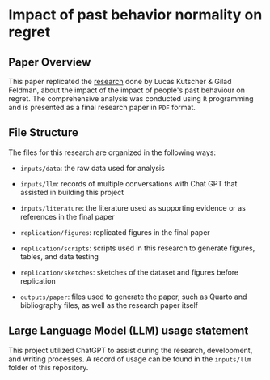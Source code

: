 # Impact of past behavior normality on regret

## Paper Overview

This paper replicated the [research](https://www.tandfonline.com/doi/full/10.1080/02699931.2018.1504747) done by Lucas Kutscher & Gilad Feldman, about the impact of the impact of people's past behaviour on regret.
The comprehensive analysis was conducted using `R` programming and is presented as a final research paper in `PDF` format.

## File Structure

The files for this research are organized in the following ways:

-   `inputs/data`: the raw data used for analysis

-   `inputs/llm`: records of multiple conversations with Chat GPT that assisted in building this project

-   `inputs/literature`: the literature used as supporting evidence or as references in the final paper

-   `replication/figures`: replicated figures in the final paper

-   `replication/scripts`: scripts used in this research to generate figures, tables, and data testing

-   `replication/sketches`: sketches of the dataset and figures before replication

-   `outputs/paper`: files used to generate the paper, such as Quarto and bibliography files, as well as the research paper itself

## Large Language Model (LLM) usage statement

This project utilized ChatGPT to assist during the research, development, and writing processes. A record of usage can be found in the `inputs/llm` folder of this repository.
